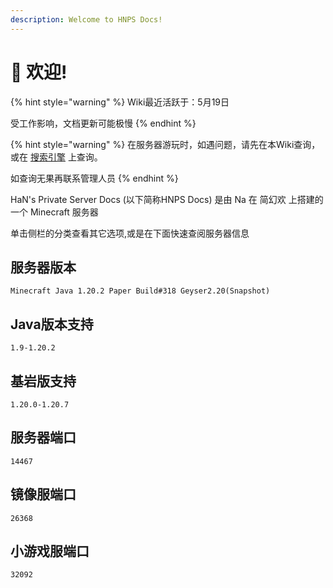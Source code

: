 ```yaml
---
description: Welcome to HNPS Docs!
---
```


# 👋 欢迎!

{% hint style="warning" %}
Wiki最近活跃于：5月19日

受工作影响，文档更新可能极慢
{% endhint %}

{% hint style="warning" %}
在服务器游玩时，如遇问题，请先在本Wiki查询，或在 [搜索引擎](you-qing-lian-jie.md#sou-suo-yin-qing) 上查询。

如查询无果再联系管理人员
{% endhint %}

HaN's Private Server Docs (以下简称HNPS Docs) 是由 Na 在 简幻欢 上搭建的一个 Minecraft 服务器

单击侧栏的分类查看其它选项,或是在下面快速查阅服务器信息

## 服务器版本

```
Minecraft Java 1.20.2 Paper Build#318 Geyser2.20(Snapshot)
```

## Java版本支持

```
1.9-1.20.2 
```

## 基岩版支持

```
1.20.0-1.20.7
```

## 服务器端口

```
14467
```

## 镜像服端口

```
26368
```

## 小游戏服端口

```
32092
```

